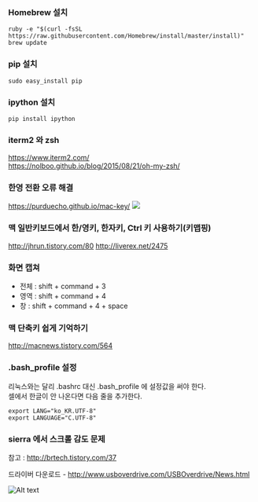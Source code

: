 ### Homebrew 설치
```
ruby -e "$(curl -fsSL https://raw.githubusercontent.com/Homebrew/install/master/install)"
brew update
```

### pip 설치
```
sudo easy_install pip
```

### ipython 설치
```
pip install ipython
```

### iterm2 와 zsh
https://www.iterm2.com/ <br>
https://nolboo.github.io/blog/2015/08/21/oh-my-zsh/

### 한영 전환 오류 해결
https://purduecho.github.io/mac-key/
![](https://purduecho.github.io/assets/images/blog/siri.png)

### 맥 일반키보드에서 한/영키, 한자키, Ctrl 키 사용하기(키맵핑)
http://jhrun.tistory.com/80
http://liverex.net/2475

### 화면 캡쳐
- 전체 : shift + command + 3
- 영역 : shift + command + 4
- 창 : shift + command + 4 + space

### 맥 단축키 쉽게 기억하기
http://macnews.tistory.com/564

### .bash_profile 설정
리눅스와는 달리 .bashrc 대신 .bash_profile 에 설정값을 써야 한다. <br>
셀에서 한글이 안 나온다면 다음 줄을 추가한다.
```
export LANG="ko_KR.UTF-8"
export LANGUAGE="C.UTF-8"
```


### sierra 에서 스크롤 감도 문제

참고 : http://brtech.tistory.com/37

드라이버 다운로드 - http://www.usboverdrive.com/USBOverdrive/News.html

![Alt text](http://img1.daumcdn.net/thumb/R960x0/?fname=http%3A%2F%2Fcfile29.uf.tistory.com%2Fimage%2F2402EE3D5833F90601D529)
```
```
